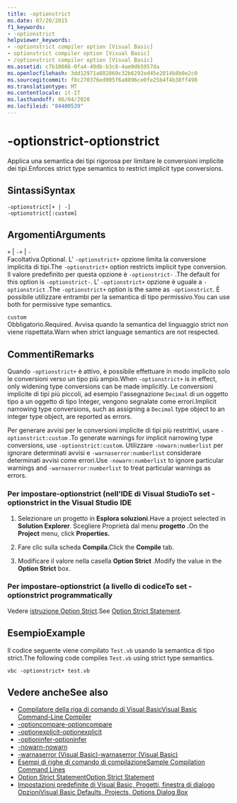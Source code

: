 ```yaml
---
title: -optionstrict
ms.date: 07/20/2015
f1_keywords:
- -optionstrict
helpviewer_keywords:
- -optionstrict compiler option [Visual Basic]
- optionstrict compiler option [Visual Basic]
- /optionstrict compiler option [Visual Basic]
ms.assetid: c7b10086-0fa4-49db-b3c8-4ae0db5957da
ms.openlocfilehash: 3dd12971a082869c32b6292ed45e2014b8b0e2c0
ms.sourcegitcommit: f8c270376ed905f6a8896ce0fe25b4f4b38ff498
ms.translationtype: MT
ms.contentlocale: it-IT
ms.lasthandoff: 06/04/2020
ms.locfileid: "84400539"
---
```

# <a name="-optionstrict"></a><span data-ttu-id="112b2-102">-optionstrict</span><span class="sxs-lookup"><span data-stu-id="112b2-102">-optionstrict</span></span>

<span data-ttu-id="112b2-103">Applica una semantica dei tipi rigorosa per limitare le conversioni implicite dei tipi.</span><span class="sxs-lookup"><span data-stu-id="112b2-103">Enforces strict type semantics to restrict implicit type conversions.</span></span>

## <a name="syntax"></a><span data-ttu-id="112b2-104">Sintassi</span><span class="sxs-lookup"><span data-stu-id="112b2-104">Syntax</span></span>

```console
-optionstrict[+ | -]
-optionstrict[:custom]
```

## <a name="arguments"></a><span data-ttu-id="112b2-105">Argomenti</span><span class="sxs-lookup"><span data-stu-id="112b2-105">Arguments</span></span>

<span data-ttu-id="112b2-106">`+` &#124; `-`</span><span class="sxs-lookup"><span data-stu-id="112b2-106">`+` &#124; `-`</span></span>  
<span data-ttu-id="112b2-107">Facoltativa.</span><span class="sxs-lookup"><span data-stu-id="112b2-107">Optional.</span></span> <span data-ttu-id="112b2-108">L' `-optionstrict+` opzione limita la conversione implicita di tipi.</span><span class="sxs-lookup"><span data-stu-id="112b2-108">The `-optionstrict+` option restricts implicit type conversion.</span></span> <span data-ttu-id="112b2-109">Il valore predefinito per questa opzione è `-optionstrict-` .</span><span class="sxs-lookup"><span data-stu-id="112b2-109">The default for this option is `-optionstrict-`.</span></span> <span data-ttu-id="112b2-110">L' `-optionstrict+` opzione è uguale a `-optionstrict` .</span><span class="sxs-lookup"><span data-stu-id="112b2-110">The `-optionstrict+` option is the same as `-optionstrict`.</span></span> <span data-ttu-id="112b2-111">È possibile utilizzare entrambi per la semantica di tipo permissivo.</span><span class="sxs-lookup"><span data-stu-id="112b2-111">You can use both for permissive type semantics.</span></span>

`custom`  
<span data-ttu-id="112b2-112">Obbligatorio.</span><span class="sxs-lookup"><span data-stu-id="112b2-112">Required.</span></span> <span data-ttu-id="112b2-113">Avvisa quando la semantica del linguaggio strict non viene rispettata.</span><span class="sxs-lookup"><span data-stu-id="112b2-113">Warn when strict language semantics are not respected.</span></span>

## <a name="remarks"></a><span data-ttu-id="112b2-114">Commenti</span><span class="sxs-lookup"><span data-stu-id="112b2-114">Remarks</span></span>

<span data-ttu-id="112b2-115">Quando `-optionstrict+` è attivo, è possibile effettuare in modo implicito solo le conversioni verso un tipo più ampio.</span><span class="sxs-lookup"><span data-stu-id="112b2-115">When `-optionstrict+` is in effect, only widening type conversions can be made implicitly.</span></span> <span data-ttu-id="112b2-116">Le conversioni implicite di tipi più piccoli, ad esempio l'assegnazione `Decimal` di un oggetto tipo a un oggetto di tipo Integer, vengono segnalate come errori.</span><span class="sxs-lookup"><span data-stu-id="112b2-116">Implicit narrowing type conversions, such as assigning a `Decimal` type object to an integer type object, are reported as errors.</span></span>

<span data-ttu-id="112b2-117">Per generare avvisi per le conversioni implicite di tipi più restrittivi, usare `-optionstrict:custom` .</span><span class="sxs-lookup"><span data-stu-id="112b2-117">To generate warnings for implicit narrowing type conversions, use `-optionstrict:custom`.</span></span> <span data-ttu-id="112b2-118">Utilizzare `-nowarn:numberlist` per ignorare determinati avvisi e `-warnaserror:numberlist` considerare determinati avvisi come errori.</span><span class="sxs-lookup"><span data-stu-id="112b2-118">Use `-nowarn:numberlist` to ignore particular warnings and `-warnaserror:numberlist` to treat particular warnings as errors.</span></span>

### <a name="to-set--optionstrict-in-the-visual-studio-ide"></a><span data-ttu-id="112b2-119">Per impostare-optionstrict (nell'IDE di Visual Studio</span><span class="sxs-lookup"><span data-stu-id="112b2-119">To set -optionstrict in the Visual Studio IDE</span></span>

1. <span data-ttu-id="112b2-120">Selezionare un progetto in **Esplora soluzioni**.</span><span class="sxs-lookup"><span data-stu-id="112b2-120">Have a project selected in **Solution Explorer**.</span></span> <span data-ttu-id="112b2-121">Scegliere Proprietà dal menu **progetto** **.**</span><span class="sxs-lookup"><span data-stu-id="112b2-121">On the **Project** menu, click **Properties.**</span></span>

2. <span data-ttu-id="112b2-122">Fare clic sulla scheda **Compila**.</span><span class="sxs-lookup"><span data-stu-id="112b2-122">Click the **Compile** tab.</span></span>

3. <span data-ttu-id="112b2-123">Modificare il valore nella casella **Option Strict** .</span><span class="sxs-lookup"><span data-stu-id="112b2-123">Modify the value in the **Option Strict** box.</span></span>

### <a name="to-set--optionstrict-programmatically"></a><span data-ttu-id="112b2-124">Per impostare-optionstrict (a livello di codice</span><span class="sxs-lookup"><span data-stu-id="112b2-124">To set -optionstrict programmatically</span></span>

<span data-ttu-id="112b2-125">Vedere [istruzione Option Strict](../../language-reference/statements/option-strict-statement.md).</span><span class="sxs-lookup"><span data-stu-id="112b2-125">See [Option Strict Statement](../../language-reference/statements/option-strict-statement.md).</span></span>

## <a name="example"></a><span data-ttu-id="112b2-126">Esempio</span><span class="sxs-lookup"><span data-stu-id="112b2-126">Example</span></span>

<span data-ttu-id="112b2-127">Il codice seguente viene compilato `Test.vb` usando la semantica di tipo strict.</span><span class="sxs-lookup"><span data-stu-id="112b2-127">The following code compiles `Test.vb` using strict type semantics.</span></span>

```console
vbc -optionstrict+ test.vb
```

## <a name="see-also"></a><span data-ttu-id="112b2-128">Vedere anche</span><span class="sxs-lookup"><span data-stu-id="112b2-128">See also</span></span>

- [<span data-ttu-id="112b2-129">Compilatore della riga di comando di Visual Basic</span><span class="sxs-lookup"><span data-stu-id="112b2-129">Visual Basic Command-Line Compiler</span></span>](index.md)
- [<span data-ttu-id="112b2-130">-optioncompare</span><span class="sxs-lookup"><span data-stu-id="112b2-130">-optioncompare</span></span>](optioncompare.md)
- [<span data-ttu-id="112b2-131">-optionexplicit</span><span class="sxs-lookup"><span data-stu-id="112b2-131">-optionexplicit</span></span>](optionexplicit.md)
- [<span data-ttu-id="112b2-132">-optioninfer</span><span class="sxs-lookup"><span data-stu-id="112b2-132">-optioninfer</span></span>](optioninfer.md)
- [<span data-ttu-id="112b2-133">-nowarn</span><span class="sxs-lookup"><span data-stu-id="112b2-133">-nowarn</span></span>](nowarn.md)
- [<span data-ttu-id="112b2-134">-warnaserror (Visual Basic)</span><span class="sxs-lookup"><span data-stu-id="112b2-134">-warnaserror (Visual Basic)</span></span>](warnaserror.md)
- [<span data-ttu-id="112b2-135">Esempi di righe di comando di compilazione</span><span class="sxs-lookup"><span data-stu-id="112b2-135">Sample Compilation Command Lines</span></span>](sample-compilation-command-lines.md)
- [<span data-ttu-id="112b2-136">Option Strict Statement</span><span class="sxs-lookup"><span data-stu-id="112b2-136">Option Strict Statement</span></span>](../../language-reference/statements/option-strict-statement.md)
- [<span data-ttu-id="112b2-137">Impostazioni predefinite di Visual Basic, Progetti, finestra di dialogo Opzioni</span><span class="sxs-lookup"><span data-stu-id="112b2-137">Visual Basic Defaults, Projects, Options Dialog Box</span></span>](/visualstudio/ide/reference/visual-basic-defaults-projects-options-dialog-box)
